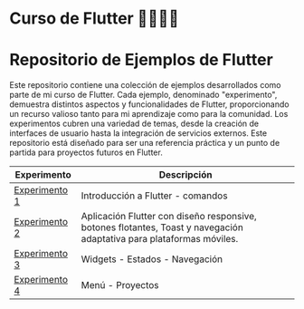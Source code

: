 # Curso de Flutter 👨🏻‍💻📱

# Repositorio de Ejemplos de Flutter

Este repositorio contiene una colección de ejemplos desarrollados como parte de mi curso de Flutter. Cada ejemplo, denominado "experimento", demuestra distintos aspectos y funcionalidades de Flutter, proporcionando un recurso valioso tanto para mi aprendizaje como para la comunidad. Los experimentos cubren una variedad de temas, desde la creación de interfaces de usuario hasta la integración de servicios externos. Este repositorio está diseñado para ser una referencia práctica y un punto de partida para proyectos futuros en Flutter.


| Experimento       | Descripción                                         |
|-------------------|-----------------------------------------------------|
| [Experimento 1 ](https://github.com/german-rs/aleteo/tree/main/experimento1)    | Introducción a Flutter - comandos                     |
| [Experimento 2 ](https://github.com/german-rs/aleteo/tree/main/experimento2)    | Aplicación Flutter con diseño responsive, botones flotantes, Toast y navegación adaptativa para plataformas móviles.                     |
| [Experimento 3 ](https://github.com/german-rs/aleteo/tree/main/experimento3)    | Widgets - Estados - Navegación |
| [Experimento 4 ](https://github.com/german-rs/aleteo/tree/main/experimento4)    | Menú - Proyectos       |



